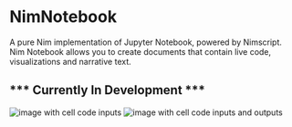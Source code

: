 # NimNotebook
A pure Nim implementation of Jupyter Notebook, powered by Nimscript. Nim Notebook allows you to create documents that contain live code, visualizations and narrative text.

## *** Currently In Development ***

![image with cell code inputs](https://github.com/Niminem/NimNotebook/blob/main/imgs/0.1.0-alpha1.png)
![image with cell code inputs and outputs](https://github.com/Niminem/NimNotebook/blob/main/imgs/0.1.0-alpha2.png)
